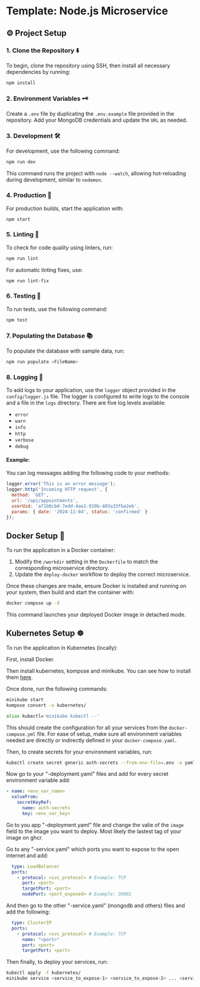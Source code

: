 # Template: Node.js Microservice

## ⚙️ Project Setup

### 1. Clone the Repository ⬇️

To begin, clone the repository using SSH, then install all necessary dependencies by running:

```bash
npm install
```

### 2. Environment Variables 🗝️

Create a `.env` file by duplicating the `.env.example` file provided in the repository. Add your MongoDB credentials and update the `URL` as needed.

### 3. Development 🛠️

For development, use the following command:

```bash
npm run dev
```

This command runs the project with `node --watch`, allowing hot-reloading during development, similar to `nodemon`.

### 4. Production 🚀

For production builds, start the application with:

```bash
npm start
```

### 5. Linting 🧹

To check for code quality using linters, run:

```bash
npm run lint
```

For automatic linting fixes, use:

```bash
npm run lint-fix
```

### 6. Testing 🧪

To run tests, use the following command:

```bash
npm test
```

### 7. Populating the Database 📚

To populate the database with sample data, run:

```bash
npm run populate <FileName>
```

### 8. Logging 📝

To add logs to your application, use the `logger` object provided in the `config/logger.js` file. The logger is configured to write logs to the console and a file in the `logs` directory. There are five log levels available:
- `error`
- `warn`
- `info`
- `http`
- `verbose`
- `debug`

#### Example:
You can log messages adding the following code to your methods:

```javascript
logger.error('This is an error message');
logger.http('Incoming HTTP request', {
  method: 'GET',
  url: '/api/appointments',
  userUid: 'a71b0cbd-7edd-4ae1-919b-403a33fba2eb',
  params: { date: '2024-11-04', status: 'confirmed' }
});
```

## Docker Setup 🐳

To run the application in a Docker container:

1. Modify the `/workdir` setting in the `Dockerfile` to match the corresponding microservice directory.
2. Update the `deploy-docker` workflow to deploy the correct microservice.

Once these changes are made, ensure Docker is installed and running on your system, then build and start the container with:

```bash
docker compose up -d
```

This command launches your deployed Docker image in detached mode.

## Kubernetes Setup ☸️

To run the application in Kubernetes (locally):

First, install Docker.

Then install kubernetes, kompose and minikube. You can see how to install them [here](https://kubernetes.io/docs/tasks/tools/).

Once done, run the following commands:

```bash
minikube start
kompose convert -o kubernetes/

alias kubectl='minikube kubectl --'
```

This should create the configuration for all your services from the `docker-compose.yml` file. For ease of setup, make sure all environment variables needed are directly or indirectly defined in your `docker-compose.yaml`.

Then, to create secrets for your environment variables, run:

```bash
kubectl create secret generic auth-secrets --from-env-file=.env -o yaml > kubernetes/secrets.yaml
```

Now go to your "-deployment.yaml" files and add for every secret environment variable add:

```yaml
- name: <env_var_name>
  valueFrom:
    secretKeyRef:
      name: auth-secrets
      key: <env_var_key>
```

Go to you app "-deployment.yaml" file and change the valie of the `image` field to the image you want to deploy. Most likely the lastest tag of your image on ghcr.

Go to any "-service.yaml" which ports you want to expose to the open internet and add:

```yaml
  type: LoadBalancer
  ports:
    - protocol: <svc_protocol> # Example: TCP
      port: <port>
      targetPort: <port>
      nodePort: <port_exposed> # Example: 30001
```

And then go to the other "-service.yaml" (mongodb and others) files and add the following:

```yaml
  type: ClusterIP
  ports:
    - protocol: <svc_protocol> # Example: TCP
      name: "<port>"
      port: <port>
      targetPort: <port>
```

Then finally, to deploy your services, run:

```bash
kubectl apply -f kubernetes/
minikube service <service_to_expose-1> <service_to_expose-2> ... <service_to_expose-n>
```

